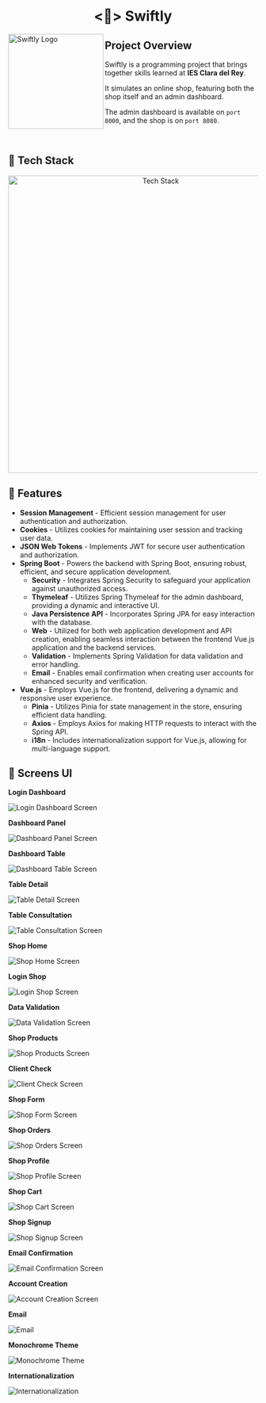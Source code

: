 <h1 align="center">
  <🛒> Swiftly
</h1>

<img src="docs/imgs/logo-swiftly.png" alt="Swiftly Logo" align="left" width="192"/>

## Project Overview

Swiftly is a programming project that brings together skills learned at **IES Clara del Rey**.

It simulates an online shop, featuring both the shop itself and an admin dashboard.

The admin dashboard is available on `port 8000`, and the shop is on `port 8080`.

<br/>

## 🧱 Tech Stack

<div align="center">
    <img src="docs/imgs/tech-stack.png" alt="Tech Stack" width="600"/>
</div>

## 💫 Features

- **Session Management** - Efficient session management for user authentication and authorization.
- **Cookies** - Utilizes cookies for maintaining user session and tracking user data.
- **JSON Web Tokens** - Implements JWT for secure user authentication and authorization.
- **Spring Boot** - Powers the backend with Spring Boot, ensuring robust, efficient, and secure application development.
  - **Security** - Integrates Spring Security to safeguard your application against unauthorized access.
  - **Thymeleaf** - Utilizes Spring Thymeleaf for the admin dashboard, providing a dynamic and interactive UI.
  - **Java Persistence API** - Incorporates Spring JPA for easy interaction with the database.
  - **Web** - Utilized for both web application development and API creation, enabling seamless interaction between the frontend Vue.js application and the backend services.
  - **Validation** - Implements Spring Validation for data validation and error handling.
  - **Email** - Enables email confirmation when creating user accounts for enhanced security and verification.
- **Vue.js** - Employs Vue.js for the frontend, delivering a dynamic and responsive user experience.
  - **Pinia** - Utilizes Pinia for state management in the store, ensuring efficient data handling.
  - **Axios** - Employs Axios for making HTTP requests to interact with the Spring API.
  - **i18n** - Includes internationalization support for Vue.js, allowing for multi-language support.

## 🧩 Screens UI

**Login Dashboard**

![Login Dashboard Screen](docs/imgs/screen-dashboard-login.png)

**Dashboard Panel**

![Dashboard Panel Screen](docs/imgs/screen-dashboard-panel.png)

**Dashboard Table**

![Dashboard Table Screen](docs/imgs/screen-dashboard-table.png)

**Table Detail**

![Table Detail Screen](docs/imgs/screen-dashboard-detail.png)

**Table Consultation**

![Table Consultation Screen](docs/imgs/screen-dashboard-consultation.png)

**Shop Home**

![Shop Home Screen](docs/imgs/screen-shop-home.png)

**Login Shop**

![Login Shop Screen](docs/imgs/screen-shop-login.png)

**Data Validation**

![Data Validation Screen](docs/imgs/screen-shop-validation.png)

**Shop Products**

![Shop Products Screen](docs/imgs/screen-shop-products.png)

**Client Check**

![Client Check Screen](docs/imgs/screen-shop-check.png)

**Shop Form**

![Shop Form Screen](docs/imgs/screen-shop-form.png)

**Shop Orders**

![Shop Orders Screen](docs/imgs/screen-shop-orders.png)

**Shop Profile**

![Shop Profile Screen](docs/imgs/screen-shop-profile.png)

**Shop Cart**

![Shop Cart Screen](docs/imgs/screen-shop-cart.png)

**Shop Signup**

![Shop Signup Screen](docs/imgs/screen-shop-signup.png)

**Email Confirmation**

![Email Confirmation Screen](docs/imgs/screen-shop-emailconfirmation.png)

**Account Creation**

![Account Creation Screen](docs/imgs/screen-shop-creation.png)

**Email**

![Email](docs/imgs/screen-shop-email.png)

**Monochrome Theme**

![Monochrome Theme](docs/imgs/screen-shop-monochrome.png)

**Internationalization**

![Internationalization](docs/imgs/screen-shop-internationalization.png)